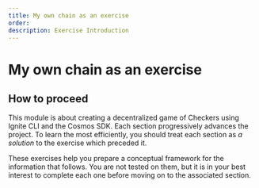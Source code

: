 ```yaml
---
title: My own chain as an exercise
order:
description: Exercise Introduction
---
```


# My own chain as an exercise

## How to proceed

This module is about creating a decentralized game of Checkers using Ignite CLI and the Cosmos SDK. Each section progressively advances the project. To learn the most efficiently, you should treat each section as _a solution_ to the exercise which preceded it.

These exercises help you prepare a conceptual framework for the information that follows. You are not tested on them, but it is in your best interest to complete each one before moving on to the associated section.
